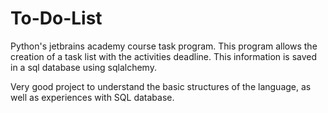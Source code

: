 # To-Do-List

Python's jetbrains academy course task program. This program allows the creation of a task list with the activities deadline. This information is saved in a sql database using sqlalchemy.


Very good project to understand the basic structures of the language, as well as experiences with SQL database.
